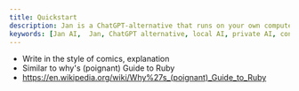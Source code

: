 ```yaml
---
title: Quickstart
description: Jan is a ChatGPT-alternative that runs on your own computer, with a local API server.
keywords: [Jan AI,  Jan, ChatGPT alternative, local AI, private AI, conversational AI, no-subscription fee, large language model ]
---
```


- Write in the style of comics, explanation
- Similar to why's (poignant) Guide to Ruby
- https://en.wikipedia.org/wiki/Why%27s_(poignant)_Guide_to_Ruby